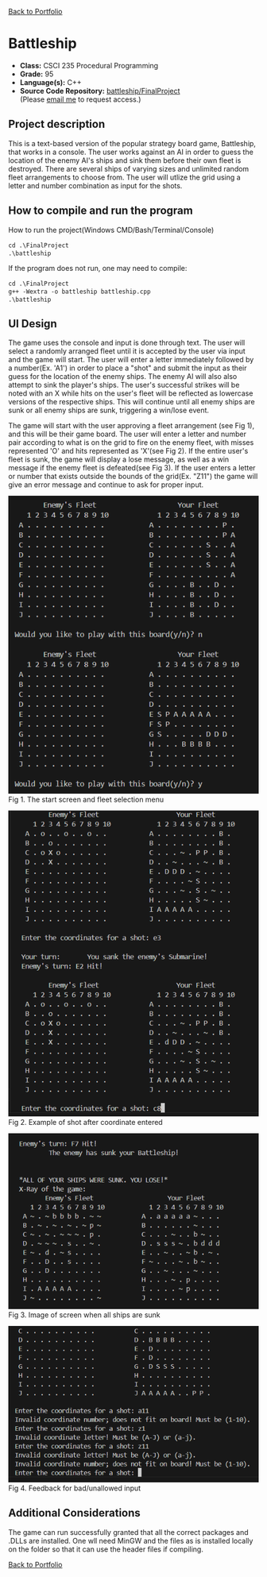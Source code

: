 [Back to Portfolio](./)

Battleship
===============

-   **Class:** CSCI 235 Procedural Programming
-   **Grade:** 95
-   **Language(s):** C++ 
-   **Source Code Repository:** [battleship/FinalProject](https://github.com/ayypineda/battleship)  
    (Please [email me](mailto:apineda@csustudent.net?subject=GitHub%20Access) to request access.)

## Project description

This is a text-based version of the popular strategy board game, Battleship, that works in a console. The user works against an AI in order to guess the location of the enemy AI's ships and sink them before their own fleet is destroyed. There are several ships of varying sizes and unlimited random fleet arrangements to choose from. The user will utlize the grid using a letter and number combination as input for the shots. 

## How to compile and run the program

How to run the project(Windows CMD/Bash/Terminal/Console)
```
cd .\FinalProject
.\battleship
```

If the program does not run, one may need to compile:
```
cd .\FinalProject
g++ -Wextra -o battleship battleship.cpp
.\battleship
```


## UI Design

The game uses the console and input is done through text. The user will select a randomly arranged fleet until it is accepted by the user via input and the game will start. The user will enter a letter immediately followed by a number(Ex. 'A1') in order to place a "shot" and submit the input as their guess for the location of the enemy ships. The enemy AI will also also attempt to sink the player's ships. The user's successful strikes will be noted with an X while hits on the user's fleet will be reflected as lowercase versions of the respective ships. This will continue until all enemy ships are sunk or all enemy ships are sunk, triggering a win/lose event. 

The game will start with the user approving a fleet arrangement (see Fig 1), and this will be their game board. The user will enter a letter and number pair according to what is on the grid to fire on the enemy fleet, with misses represented 'O' and hits represented as 'X'(see Fig 2). If the entire user's fleet is sunk, the game will display a lose message, as well as a win message if the enemy fleet is defeated(see Fig 3). If the user enters a letter or number that exists outside the bounds of the grid(Ex. "Z11") the game will give an error message and continue to ask for proper input.

![screenshot](images/battleship1.png)  
Fig 1. The start screen and fleet selection menu

![screenshot](images/battleship_2.png)  
Fig 2. Example of shot after coordinate entered

![screenshot](images/battleship_lose.png)  
Fig 3. Image of screen when all ships are sunk

![screenshot](images/battleship_error.png)  
Fig 4. Feedback for bad/unallowed input

## Additional Considerations

The game can run successfully granted that all the correct packages and .DLLs are installed. One wll need MinGW and the files as is installed locally on the folder so that it can use the header files if compiling. 

[Back to Portfolio](./)
